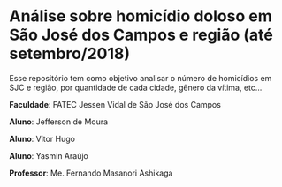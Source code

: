 # Análise sobre homicídio doloso em São José dos Campos e região (até setembro/2018)

Esse repositório tem como objetivo analisar o número de homicídios em SJC e região, por quantidade de cada cidade, gênero da vítima, etc...

**Faculdade**: FATEC Jessen Vidal de São José dos Campos

**Aluno**: Jefferson de Moura

**Aluno**: Vitor Hugo

**Aluno**: Yasmin Araújo

**Professor**: Me. Fernando Masanori Ashikaga
